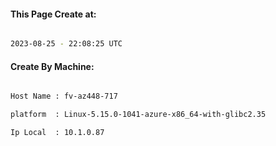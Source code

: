 
   
#### This Page Create at:

```bash

2023-08-25 - 22:08:25 UTC

```

#### Create By Machine:

```bash

Host Name : fv-az448-717

platform  : Linux-5.15.0-1041-azure-x86_64-with-glibc2.35

Ip Local  : 10.1.0.87

```


